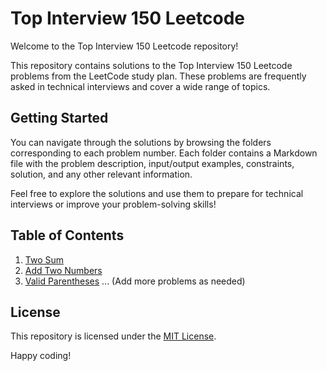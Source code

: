 
# Top Interview 150 Leetcode

Welcome to the Top Interview 150 Leetcode repository!

This repository contains solutions to the Top Interview 150 Leetcode problems from the LeetCode study plan. These problems are frequently asked in technical interviews and cover a wide range of topics.

## Getting Started

You can navigate through the solutions by browsing the folders corresponding to each problem number. Each folder contains a Markdown file with the problem description, input/output examples, constraints, solution, and any other relevant information.

Feel free to explore the solutions and use them to prepare for technical interviews or improve your problem-solving skills!

## Table of Contents

1. [Two Sum](/Problem_1)
2. [Add Two Numbers](/Problem_2)
3. [Valid Parentheses](/Problem_3)
   ...
   (Add more problems as needed)

## License

This repository is licensed under the [MIT License](LICENSE).

Happy coding!
